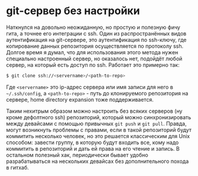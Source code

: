 # git-сервер без настройки

Наткнулся на довольно неожиданную, но простую и полезную фичу гита, а точнее его интеграции с ssh.
Один из распространённых видов аутентификация на git-сервере, это аутентификация по ssh-ключу, где
копирование данных репозитория осуществляется по протоколу ssh. Долгое время я думал, что для
использования этого метода нужен специально настроенный сервер, но оказалось нет, подойдёт любой
сервер, на который есть доступ по ssh. Работает это примерно так:
```sh
$ git clone ssh://<servername>/<path-to-repo>
```
Где `<servername>` это ip-адрес сервера или имя записи для него в `~/.ssh/config`, а `<path-to-repo>` -
путь до клонируемого репозитория на сервере, home directory expansion тоже поддерживается.

Таким нехитрым образом можно настроить без всяких серверов (ну кроме дефолтного ssh) репозиторий,
который можно синхронизировать между девайсами с помощью привычных `git push` и `git pull`. Правда,
могут возникнуть проблемы с правами, если в такой репозиторий будут коммитить несколько человек,
но это решается классическим для Unix способом: завести группу, в которую будут входить все, кому
надо коммитить в репозиторий и дать ей права на его чтение и запись. В остальном полезный хак,
периодически бывает удобно разрабатываться на нескольких девайсах без дополнительного похода в гитхаб.
